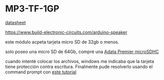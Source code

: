 # MP3-TF-1GP

[datasheet](https://www.alldatasheet.es/html-pdf/2032297/AGELECTRONICA/MP3-TF-16P/1185/1/MP3-TF-16P.html)


<https://www.build-electronic-circuits.com/arduino-speaker>


este módulo acpeta tarjeta micro SD de 32gb o menos. 

solo poseo una micro SD de 64Gb, compré una [Adata Premier microSDHC](https://www.myshop.cl/producto/memoria-flash-32-gb-adata-premier-microsdxcsdhc-uhs-i-class10-ausdh32guicl10a1-ra1-p38615)

cuando intenté colocar los archivos, windows me indicaba que la tarjeta tiene protección contra escritura. Finalmente pude resolverlo usando el command prompt con [este tutorial](https://www.youtube.com/watch?v=uPSLwj0JEJI)

